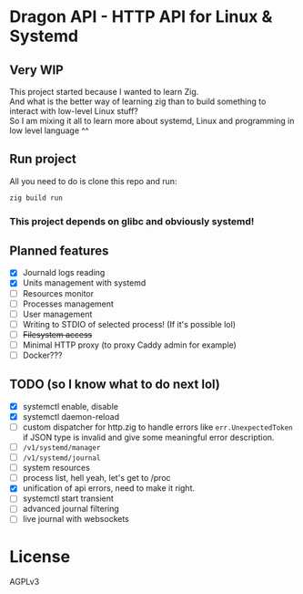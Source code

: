# Dragon API - HTTP API for Linux & Systemd
## Very WIP

This project started because I wanted to learn Zig.  
And what is the better way of learning zig than to build something to interact with low-level Linux stuff?  
So I am mixing it all to learn more about systemd, Linux and programming in low level language ^^

## Run project
All you need to do is clone this repo and run:
```sh
zig build run
```

### This project depends on glibc and obviously systemd!

## Planned features
* [x] Journald logs reading
* [x] Units management with systemd
* [ ] Resources monitor
* [ ] Processes management
* [ ] User management
* [ ] Writing to STDIO of selected process! (If it's possible lol)
* [ ] <del>Filesystem access</del>
* [ ] Minimal HTTP proxy (to proxy Caddy admin for example)
* [ ] Docker???

## TODO (so I know what to do next lol)
* [x] systemctl enable, disable
* [x] systemctl daemon-reload
* [ ] custom dispatcher for http.zig to handle errors like `err.UnexpectedToken` if JSON type is invalid and give some meaningful error description.
* [ ] `/v1/systemd/manager`
* [ ] `/v1/systemd/journal`
* [ ] system resources
* [ ] process list, hell yeah, let's get to /proc
* [x] unification of api errors, need to make it right.
* [ ] systemctl start transient
* [ ] advanced journal filtering
* [ ] live journal with websockets

# License
AGPLv3
